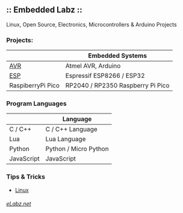 ## :: Embedded Labz ::
Linux, Open Source, Electronics, Microcontrollers & Arduino Projects


### Projects:
|  | Embedded Systems |
|---|---|
| [AVR](https://elabz.net/AVR/) | Atmel AVR, Arduino |
| [ESP](https://elabz.net/ESP/) | Espressif ESP8266 / ESP32 |
| RaspiberryPi Pico | RP2040 / RP2350 Raspberry Pi Pico |

### Program Languages
|  | Language |
|---|---|
| C / C++ | C / C++ Language |
| Lua  | Lua Language|
| Python |  Python / Micro Python |
| JavaScript | JavaScript |

### Tips & Tricks
- [Linux](https://elabz.net/Linux/)


###### [eLabz.net](https://elabz.net)
